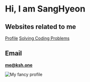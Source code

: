 # Hi, I am SangHyeon

## Websites related to me
[Profile](https://ksh.one)
[Solving Coding Problems](https://ksh-study.flarebrick.com)

## Email
**me@ksh.one**

![My fancy profile](https://github-readme-stats.vercel.app/api?username=gitksh)
